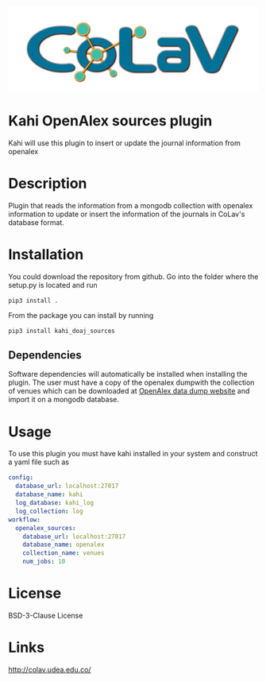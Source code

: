 <center><img src="https://raw.githubusercontent.com/colav/colav.github.io/master/img/Logo.png"/></center>

# Kahi OpenAlex sources plugin 
Kahi will use this plugin to insert or update the journal information from openalex

# Description
Plugin that reads the information from a mongodb collection with openalex information to update or insert the information of the journals in CoLav's database format.

# Installation
You could download the repository from github. Go into the folder where the setup.py is located and run
```shell
pip3 install .
```
From the package you can install by running
```shell
pip3 install kahi_doaj_sources
```

## Dependencies
Software dependencies will automatically be installed when installing the plugin.
The user must have a copy of the openalex dumpwith the collection of venues which can be downloaded at [OpenAlex data dump website](https://docs.openalex.org/download-all-data/openalex-snapshot "OpenAlex data dump website") and import it on a mongodb database.

# Usage
To use this plugin you must have kahi installed in your system and construct a yaml file such as
```yaml
config:
  database_url: localhost:27017
  database_name: kahi
  log_database: kahi_log
  log_collection: log
workflow:
  openalex_sources:
    database_url: localhost:27017
    database_name: openalex
    collection_name: venues
    num_jobs: 10
```


# License
BSD-3-Clause License 

# Links
http://colav.udea.edu.co/

